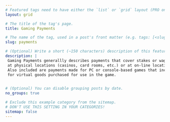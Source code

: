 ```yaml
---
# Featured tags need to have either the `list` or `grid` layout (PRO only).
layout: grid

# The title of the tag's page.
title: Gaming Payments

# The name of the tag, used in a post's front matter (e.g. tags: [<slug>]).
slug: payments

# (Optional) Write a short (~150 characters) description of this featured tag.
description: |
 Gaming Payments generallly describes payments that cover stakes or wagers for games of chance, whether
 at physical locations (casinos, card rooms, etc.) or at on-line locations (gaming web sites).
 Also included are payments made for PC or console-based games that include subscriptions to play or
 for virtual goods purchased for use in the game.

  
# (Optional) You can disable grouping posts by date.
no_groups: true

# Exclude this example category from the sitemap.
# DON'T USE THIS SETTING IN YOUR CATEGORIES!
sitemap: false
---
```

